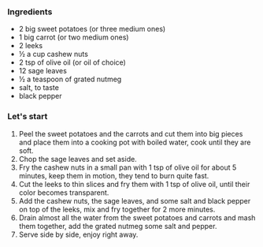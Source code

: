 ### Ingredients

- 2 big sweet potatoes (or three medium ones)
- 1 big carrot (or two medium ones)
- 2 leeks
- ½ a cup cashew nuts
- 2 tsp of olive oil (or oil of choice)
- 12 sage leaves
- ½ a teaspoon of grated nutmeg
- salt, to taste
- black pepper

### Let's start

1. Peel the sweet potatoes and the carrots and cut them into big pieces and place them into a cooking pot with boiled water, cook until they are soft.
2. Chop the sage leaves and set aside.
3. Fry the cashew nuts in a small pan with 1 tsp of olive oil for about 5 minutes, keep them in motion, they tend to burn quite fast.
4. Cut the leeks to thin slices and fry them with 1 tsp of olive oil, until their color becomes transparent.
5. Add the cashew nuts, the sage leaves, and some salt and black pepper on top of the leeks, mix and fry together for 2 more minutes.
6. Drain almost all the water from the sweet potatoes and carrots and mash them together, add the grated nutmeg some salt and pepper.
7. Serve side by side, enjoy right away.
